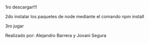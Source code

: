 1ro descargar!!!

2do instalar los paquetes de node mediante el comando npm install

3ro jugar

Realizado por: Alejandro Barrera y Jovani Segura
